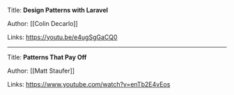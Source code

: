 Title: **Design Patterns with Laravel**

Author: [[Colin Decarlo]]

Links: https://youtu.be/e4ugSgGaCQ0

---
Title: **Patterns That Pay Off**

Author: [[Matt Staufer]]

Links: https://www.youtube.com/watch?v=enTb2E4vEos
